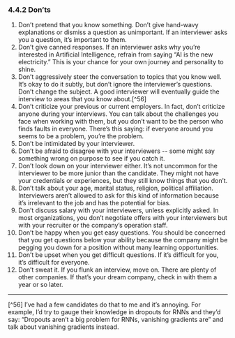 ### 4.4.2 Don’ts

1. Don’t pretend that you know something. Don’t give hand-wavy explanations or dismiss a question as unimportant. If an interviewer asks you a question, it’s important to them.
2. Don’t give canned responses. If an interviewer asks why you’re interested in Artificial Intelligence, refrain from saying “AI is the new electricity.” This is your chance for your own journey and personality to shine.
3. Don’t aggressively steer the conversation to topics that you know well. It’s okay to do it subtly, but don’t ignore the interviewer’s questions. Don’t change the subject. A good interviewer will eventually guide the interview to areas that you know about.[^56]
4. Don’t criticize your previous or current employers. In fact, don’t criticize anyone during your interviews. You can talk about the challenges you face when working with them, but you don’t want to be the person who finds faults in everyone. There’s this saying: if everyone around you seems to be a problem, you’re the problem.
5. Don’t be intimidated by your interviewer.
6. Don’t be afraid to disagree with your interviewers -- some might say something wrong on purpose to see if you catch it.
7. Don’t look down on your interviewer either. It’s not uncommon for the interviewer to be more junior than the candidate. They might not have your credentials or experiences, but they still know things that you don’t.
8. Don’t talk about your age, marital status, religion, political affiliation. Interviewers aren’t allowed to ask for this kind of information because it’s irrelevant to the job and has the potential for bias.
9. Don’t discuss salary with your interviewers, unless explicitly asked. In most organizations, you don’t negotiate offers with your interviewers but with your recruiter or the company’s operation staff.
10. Don’t be happy when you get easy questions. You should be concerned that you get questions below your ability because the company might be pegging you down for a position without many learning opportunities.
11. Don’t be upset when you get difficult questions. If it’s difficult for you, it’s difficult for everyone.
12. Don’t sweat it. If you flunk an interview, move on. There are plenty of other companies. If that’s your dream company, check in with them a year or so later.

---
[^56] I’ve had a few candidates do that to me and it’s annoying. For example, I’d try to gauge their knowledge in dropouts for RNNs and they’d say: “Dropouts aren’t a big problem for RNNs, vanishing gradients are” and talk about vanishing gradients instead. 